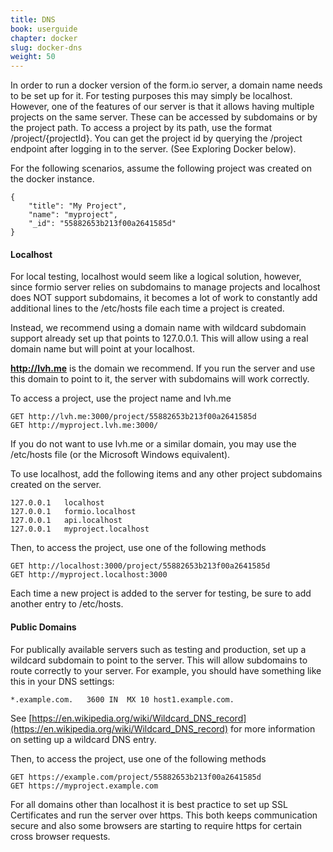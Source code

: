 ```yaml
---
title: DNS
book: userguide
chapter: docker
slug: docker-dns
weight: 50
---
```

In order to run a docker version of the form.io server, a domain name needs to be set up for it. For testing purposes this may simply be localhost. However, one of the features of our server is that it allows having multiple projects on the same server. These can be accessed by subdomains or by the project path. To access a project by its path, use the format /project/{projectId}. You can get the project id by querying the /project endpoint after logging in to the server. (See Exploring Docker below).

For the following scenarios, assume the following project was created on the docker instance.

```
{
    "title": "My Project",
    "name": "myproject",
    "_id": "55882653b213f00a2641585d"
}
```

#### Localhost
For local testing, localhost would seem like a logical solution, however, since formio server relies on subdomains to manage projects and localhost does NOT support subdomains, it becomes a lot of work to constantly add additional lines to the /etc/hosts file each time a project is created.  

Instead, we recommend using a domain name with wildcard subdomain support already set up that points to 127.0.0.1. This will allow using a real domain name but will point at your localhost.

**http://lvh.me** is the domain we recommend. If you run the server and use this domain to point to it, the server with subdomains will work correctly.

To access a project, use the project name and lvh.me

```
GET http://lvh.me:3000/project/55882653b213f00a2641585d
GET http://myproject.lvh.me:3000/
```

If you do not want to use lvh.me or a similar domain, you may use the /etc/hosts file (or the Microsoft Windows equivalent).

To use localhost, add the following items and any other project subdomains created on the server.

```
127.0.0.1   localhost
127.0.0.1   formio.localhost
127.0.0.1   api.localhost
127.0.0.1   myproject.localhost
```

Then, to access the project, use one of the following methods

```
GET http://localhost:3000/project/55882653b213f00a2641585d
GET http://myproject.localhost:3000
```

Each time a new project is added to the server for testing, be sure to add another entry to /etc/hosts.

#### Public Domains
For publically available servers such as testing and production, set up a wildcard subdomain to point to the server. This will allow subdomains to route correctly to your server. For example, you should have something like this in your DNS settings:

```
*.example.com.   3600 IN  MX 10 host1.example.com.
```

See [https://en.wikipedia.org/wiki/Wildcard_DNS_record](https://en.wikipedia.org/wiki/Wildcard_DNS_record) for more information on setting up a wildcard DNS entry.

Then, to access the project, use one of the following methods

```
GET https://example.com/project/55882653b213f00a2641585d
GET https://myproject.example.com
```

For all domains other than localhost it is best practice to set up SSL Certificates and run the server over https. This both keeps communication secure and also some browsers are starting to require https for certain cross browser requests.
